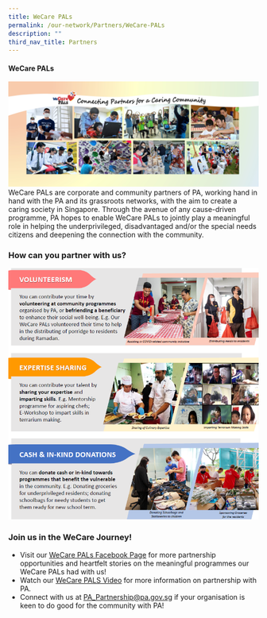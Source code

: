 ```yaml
---
title: WeCare PALs
permalink: /our-network/Partners/WeCare-PALs
description: ""
third_nav_title: Partners
---
```

#### WeCare PALs

![](/images/Our%20Network/Partners/Facebook%20Banner%20(Final)%2027%20April.jpg)
WeCare PALs are corporate and community partners of PA, working hand in hand with the PA and its grassroots networks, with the aim to create a caring society in Singapore. Through the avenue of any cause-driven programme, PA hopes to enable WeCare PALs to jointly play a meaningful role in helping the underprivileged, disadvantaged and/or the special needs citizens and deepening the connection with the community.

### How can you partner with us?

![](/images/Our%20Network/Partners/We%20care%20PALS.png)
### Join us in the WeCare Journey!


* Visit our [WeCare PALs Facebook Page](https://www.facebook.com/login/?next=https%3A%2F%2Fwww.facebook.com%2FWeCarePALs) for more partnership opportunities and heartfelt stories on the meaningful programmes our WeCare PALs had with us!
* Watch our [WeCare PALS Video](https://www.youtube.com/watch?v=yJkPFgliSBA) for more information on partnership with PA.
* Connect with us at [PA_Partnership@pa.gov.sg](PA_Partnership@pa.gov.sg) if your organisation is keen to do good for the community with PA!